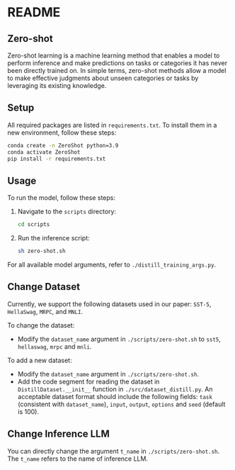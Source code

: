# README

## Zero-shot

Zero-shot learning is a machine learning method that enables a model to perform inference and make predictions on tasks or categories it has never been directly trained on. In simple terms, zero-shot methods allow a model to make effective judgments about unseen categories or tasks by leveraging its existing knowledge.

## Setup

All required packages are listed in `requirements.txt`. To install them in a new environment, follow these steps:

```bash
conda create -n ZeroShot python=3.9
conda activate ZeroShot
pip install -r requirements.txt
```

## Usage

To run the model, follow these steps:

1. Navigate to the `scripts` directory:

    ```bash
    cd scripts
    ```

2. Run the inference script:

    ```bash
    sh zero-shot.sh
    ```

For all available model arguments, refer to `./distill_training_args.py`.

## Change Dataset

Currently, we support the following datasets used in our paper: `SST-5`, `HellaSwag`, `MRPC`, and `MNLI`. 

To change the dataset:

- Modify the `dataset_name` argument in `./scripts/zero-shot.sh` to `sst5`, `hellaswag`, `mrpc` and `mnli`.

To add a new dataset:
- Modify the `dataset_name` argument in `./scripts/zero-shot.sh`.
- Add the code segment for reading the dataset in `DistillDataset.__init__` function in `./src/dataset_distill.py`. An acceptable dataset format should include the following fields: `task` (consistent with `dataset_name`), `input`, `output`, `options` and `seed` (default is 100).

## Change Inference LLM

You can directly change the argument `t_name` in `./scripts/zero-shot.sh`. The `t_name` refers to the name of inference LLM.